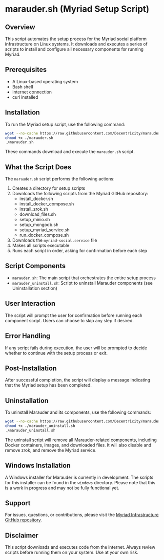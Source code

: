 # marauder.sh (Myriad Setup Script)

## Overview

This script automates the setup process for the Myriad social platform infrastructure on Linux systems. It downloads and executes a series of scripts to install and configure all necessary components for running Myriad.

## Prerequisites

- A Linux-based operating system
- Bash shell
- Internet connection
- curl installed

## Installation

To run the Myriad setup script, use the following command:

```bash
wget --no-cache https://raw.githubusercontent.com/Decentricity/marauder/main/marauder.sh
chmod +x ./marauder.sh
./marauder.sh
```

These commands download and execute the `marauder.sh` script.

## What the Script Does

The `marauder.sh` script performs the following actions:

1. Creates a directory for setup scripts
2. Downloads the following scripts from the Myriad GitHub repository:
   - install_docker.sh
   - install_docker_compose.sh
   - install_zrok.sh
   - download_files.sh
   - setup_minio.sh
   - setup_mongodb.sh
   - setup_myriad_service.sh
   - run_docker_compose.sh
3. Downloads the `myriad-social.service` file
4. Makes all scripts executable
5. Runs each script in order, asking for confirmation before each step

## Script Components

- `marauder.sh`: The main script that orchestrates the entire setup process
- `marauder_uninstall.sh`: Script to uninstall Marauder components (see Uninstallation section)

## User Interaction

The script will prompt the user for confirmation before running each component script. Users can choose to skip any step if desired.

## Error Handling

If any script fails during execution, the user will be prompted to decide whether to continue with the setup process or exit.

## Post-Installation

After successful completion, the script will display a message indicating that the Myriad setup has been completed.

## Uninstallation

To uninstall Marauder and its components, use the following commands:

```bash
wget --no-cache https://raw.githubusercontent.com/Decentricity/marauder/main/marauder_uninstall.sh
chmod +x ./marauder_uninstall.sh
./marauder_uninstall.sh
```

The uninstall script will remove all Marauder-related components, including Docker containers, images, and downloaded files. It will also disable and remove zrok, and remove the Myriad service.

## Windows Installation

A Windows installer for Marauder is currently in development. The scripts for this installer can be found in the `windows` directory. Please note that this is a work in progress and may not be fully functional yet.

## Support

For issues, questions, or contributions, please visit the [Myriad Infrastructure GitHub repository](https://github.com/myriadsocial/myriad-infrastructure).

## Disclaimer

This script downloads and executes code from the internet. Always review scripts before running them on your system. Use at your own risk.